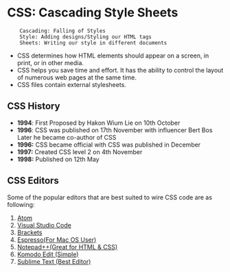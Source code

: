 # CSS: Cascading Style Sheets
        Cascading: Falling of Styles
        Style: Adding designs/Styling our HTML tags
        Sheets: Writing our style in different documents

- CSS determines how HTML elements should appear on a screen, in print, or in other media.
- CSS helps you save time and effort. It has the ability to control the layout of numerous web pages at the same time.
- CSS files contain external stylesheets.


## CSS History
- **1994**: First Proposed by Hakon Wium Lie on 10th October
- **1996**: CSS was published on 17th November with influencer Bert Bos Later he became co-author of CSS
- **1996:** CSS became official with CSS was published in December
- **1997:** Created CSS level 2 on 4th November 
- **1998:** Published on 12th May

## CSS Editors
Some of the popular editors that are best suited to wire CSS code are as following:

 1. [Atom](https://atom.io/)
 2. [Visual Studio Code](https://code.visualstudio.com/download)
 3. [Brackets](https://brackets.io/)
 4. [Espresso(For Mac OS  User)](https://www.espressoapp.com/)
 5. [Notepad++(Great for HTML & CSS)](https://notepad-plus-plus.org/downloads/)
 6. [Komodo Edit (Simple)](https://www.activestate.com/products/komodo-ide/downloads/edit/)
 7. [Sublime Text (Best Editor)](https://www.sublimetext.com/3)

